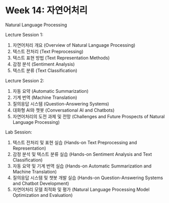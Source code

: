 # Week 14: 자연어처리

Natural Language Processing

Lecture Session 1:

1. 자연어처리 개요 (Overview of Natural Language Processing)
2. 텍스트 전처리 (Text Preprocessing)
3. 텍스트 표현 방법 (Text Representation Methods)
4. 감정 분석 (Sentiment Analysis)
5. 텍스트 분류 (Text Classification)

Lecture Session 2:

1. 자동 요약 (Automatic Summarization)
2. 기계 번역 (Machine Translation)
3. 질의응답 시스템 (Question-Answering Systems)
4. 대화형 AI와 챗봇 (Conversational AI and Chatbots)
5. 자연어처리의 도전 과제 및 전망 (Challenges and Future Prospects of Natural Language Processing)

Lab Session:

1. 텍스트 전처리 및 표현 실습 (Hands-on Text Preprocessing and Representation)
2. 감정 분석 및 텍스트 분류 실습 (Hands-on Sentiment Analysis and Text Classification)
3. 자동 요약 및 기계 번역 실습 (Hands-on Automatic Summarization and Machine Translation)
4. 질의응답 시스템 및 챗봇 개발 실습 (Hands-on Question-Answering Systems and Chatbot Development)
5. 자연어처리 모델 최적화 및 평가 (Natural Language Processing Model Optimization and Evaluation)

```{tableofcontents}

```
